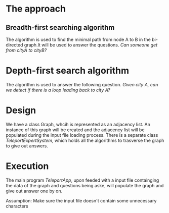 # The approach
## Breadth-first searching algorithm
The algorithm is used to find the minimal path from node A to B in the bi-directed graph.It will
be used to answer the questions.
    _Can someone get from cityA to cityB?_
# Depth-first search algorithm
The algorithm is used to answer the following question.
    _Given city A, can we detect if there is a loop leading back to city A?_

# Design
We have a class Graph, whcih is represented as an adjacency list. An instance of this graph will be created and the adjacency list will be
populated during the input file loading process.
There is a separate class *TeleportExpertSystem*, which holds all the algorithms to trasverse the graph to give out answers.

# Execution
The main program *TeleportApp*, upon feeded with a input file containging the data of the graph and questions being aske,
will populate the graph and give out answer one by on.

Assumption:
Make sure the input file doesn't contain some unnecessary characters
